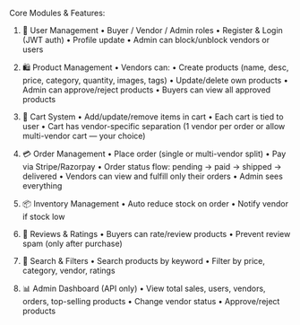 Core Modules & Features:

1. 👥 User Management
	•	Buyer / Vendor / Admin roles
	•	Register & Login (JWT auth)
	•	Profile update
	•	Admin can block/unblock vendors or users

2. 🛍 Product Management
	•	Vendors can:
	•	Create products (name, desc, price, category, quantity, images, tags)
	•	Update/delete own products
	•	Admin can approve/reject products
	•	Buyers can view all approved products

3. 🛒 Cart System
	•	Add/update/remove items in cart
	•	Each cart is tied to user
	•	Cart has vendor-specific separation (1 vendor per order or allow multi-vendor cart — your choice)

4. 💳 Order Management
	•	Place order (single or multi-vendor split)
	•	Pay via Stripe/Razorpay
	•	Order status flow: pending → paid → shipped → delivered
	•	Vendors can view and fulfill only their orders
	•	Admin sees everything

5. 📦 Inventory Management
	•	Auto reduce stock on order
	•	Notify vendor if stock low

6. 💬 Reviews & Ratings
	•	Buyers can rate/review products
	•	Prevent review spam (only after purchase)

7. 🔎 Search & Filters
	•	Search products by keyword
	•	Filter by price, category, vendor, ratings

8. 📊 Admin Dashboard (API only)
	•	View total sales, users, vendors, orders, top-selling products
	•	Change vendor status
	•	Approve/reject products